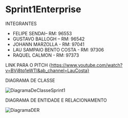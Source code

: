 # Sprint1Enterprise
  INTEGRANTES

- FELIPE SENDAI– RM: 96553
- GUSTAVO BALLOGH – RM: 96542
- JOHANN MARZOLLA - RM: 97041
- LAU SAMPAIO BENTO COSTA - RM: 97306
- RAQUEL CALMON - RM: 97373

LINK PARA O PITCH {https://www.youtube.com/watch?v=BVj8tq1eWTI&ab_channel=LauCosta}


DIAGRAMA DE CLASSE

![DiagramaDeClasseSprint1](https://github.com/ChallengeLGroup/Sprint1Enterprise/assets/146037864/432128ad-c8e6-4ba7-b4d0-a97fb651672f)


DIAGRAMA DE ENTIDADE E RELACIONAMENTO


![DiagramaDER](https://github.com/ChallengeLGroup/Sprint1Enterprise/assets/146037864/3a6f0c50-e4b4-4a2e-804c-e651b589fa93)
